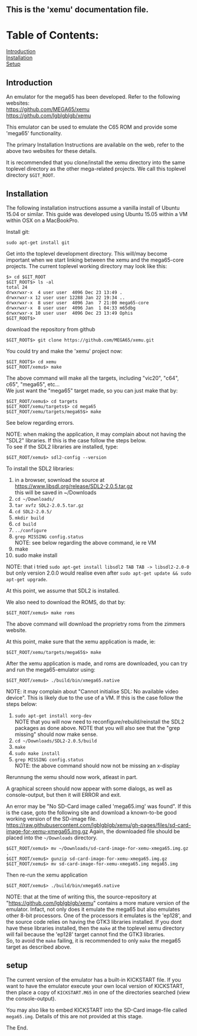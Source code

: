 ## This is the 'xemu' documentation file.

# Table of Contents:

[Introduction](#introduction)  
[Installation](#installation)  
[Setup](#setup)  

## Introduction

An emulator for the mega65 has been developed. Refer to the following websites:  
https://github.com/MEGA65/xemu  
https://github.com/lgblgblgb/xemu  

This emulator can be used to emulate the C65 ROM and provide some 'mega65' functionality.  

The primary Installation Instructions are available on the web, refer to the above two websites for these details.  

It is recommended that you clone/install the xemu directory into the same toplevel directory as the other mega-related projects. We call this toplevel directory ```$GIT_ROOT```.  

## Installation

The following installation instructions assume a vanilla install of Ubuntu 15.04 or similar. This guide was developed using Ubuntu 15.05 within a VM within OSX on a MacBookPro.

Install git:

```
sudo apt-get install git
```

Get into the toplevel development directory. This will/may become important when we start linking between the xemu and the mega65-core projects. The current toplevel working directory may look like this:

```
$> cd $GIT_ROOT
$GIT_ROOT$> ls -al
total 24
drwxrwxr-x  4 user user  4096 Dec 23 13:49 .
drwxrwxr-x 12 user user 12288 Jan 22 19:34 ..
drwxrwxr-x  8 user user  4096 Jan  7 21:00 mega65-core
drwxrwxr-x  8 user user  4096 Jan  1 04:33 m65dbg
drwxrwxr-x 10 user user  4096 Dec 23 13:49 Ophis
$GIT_ROOT$>
```

download the repository from github

```
$GIT_ROOT$> git clone https://github.com/MEGA65/xemu.git
```

You could try and make the 'xemu' project now:

```
$GIT_ROOT$> cd xemu
$GIT_ROOT/xemu$> make
```

The above command will make all the targets, including "vic20", "c64", c65", "mega65", etc...  
We just want the "mega65" target made, so you can just make that by:

```
$GIT_ROOT/xemu$> cd targets
$GIT_ROOT/xemu/targets$> cd mega65
$GIT_ROOT/xemu/targets/mega65$> make
```
See below regarding errors.  

NOTE: when making the application, it may complain about not having the "SDL2" libraries. If this is the case follow the steps below.  
To see if the SDL2 libraries are installed, type:

```
$GIT_ROOT/xemu$> sdl2-config --version
```

To install the SDL2 libraries:

1. in a browser, sownload the source at https://www.libsdl.org/release/SDL2-2.0.5.tar.gz  
this will be saved in ~/Downloads
1. ```cd ~/Downloads/```
1. ```tar xvfz SDL2-2.0.5.tar.gz```
1. ```cd SDL2-2.0.5/```
1. ```mkdir build```
1. ```cd build```
1. ```../configure```
1. ```grep MISSING config.status```  
NOTE: see below regarding the above command, ie re VM
1. make
1. sudo make install

NOTE: that i tried ```sudo apt-get install libsdl2 TAB TAB -> libsdl2-2.0-0``` but only version 2.0.0 would realise even after ```sudo apt-get update && sudo apt-get upgrade```.

At this point, we assume that SDL2 is installed.

We also need to download the ROMS, do that by:
```
$GIT_ROOT/xemu$> make roms
```
The above command will download the proprietry roms from the zimmers website.

At this point, make sure that the xemu application is made, ie:
```
$GIT_ROOT/xemu/targets/mega65$> make
```

After the xemu application is made, and roms are downloaded, you can try and run the mega65-emulator using:
```
$GIT_ROOT/xemu$> ./build/bin/xmega65.native
```

NOTE: it may complain about "Cannot initialise SDL: No available video device". This is likely due to the use of a VM. If this is the case follow the steps below:

1. ```sudo apt-get install xorg-dev```  
NOTE that you will now need to reconfigure/rebuild/reinstall the SDL2 packages as done above.
NOTE that you will also see that the "grep missing" should now make sense.
1. ```cd ~/Downloads/SDL2-2.0.5/build```
1. ```make```
1. ```sudo make install```
1. ```grep MISSING config.status```  
NOTE: the above command should now not be missing an x-display

Rerunnung the xemu should now work, atleast in part.

A graphical screen should now appear with some dialogs, as well as console-output, but then it will ERROR and exit.

An error may be "No SD-Card image called 'mega65.img' was found". If this is the case, goto the following site and download a known-to-be good working version of the SD-image file.
https://raw.githubusercontent.com/lgblgblgb/xemu/gh-pages/files/sd-card-image-for-xemu-xmega65.img.gz
Again, the downloaded file should be placed into the ```~/Downloads``` directory.
```
$GIT_ROOT/xemu$> mv ~/Downloads/sd-card-image-for-xemu-xmega65.img.gz .
$GIT_ROOT/xemu$> gunzip sd-card-image-for-xemu-xmega65.img.gz 
$GIT_ROOT/xemu$> mv sd-card-image-for-xemu-xmega65.img mega65.img
```

Then re-run the xemu application

```
$GIT_ROOT/xemu$> ./build/bin/xmega65.native
```

NOTE: that at the time of writing this, the source-repository at "https://github.com/lgblgblgb/xemu" contains a more mature version of the emulator. Infact, not only does it emulate the mega65 but also emulates other 8-bit processors.
One of the processors it emulates is the 'ep128', and the source code relies on having the GTK3 libraries installed. If you dont have these libraries installed, then the ```make``` at the toplevel xemu directory will fail because the 'ep128' target cannot find the GTK3 libraries.  
So, to avoid the ```make``` failing, it is recommended to only ```make``` the mega65 target as described above. 

## setup

The current version of the emulator has a built-in KICKSTART file. If you want to have the emulator execute your own local version of KICKSTART, then place a copy of ```KICKSTART.M65``` in one of the directories searched (view the console-output).  

You may also like to embed KICKSTART into the SD-Card image-file called ```mega65.img```. Details of this are not provided at this stage.

The End.
